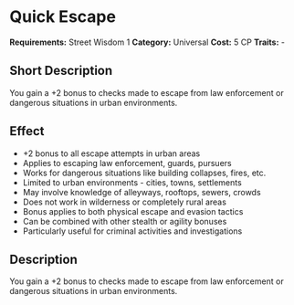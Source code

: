 # Quick Escape

**Requirements:** Street Wisdom 1
**Category:** Universal
**Cost:** 5 CP
**Traits:** -


## Short Description
You gain a +2 bonus to checks made to escape from law enforcement or dangerous situations in urban environments.

## Effect
- +2 bonus to all escape attempts in urban areas
- Applies to escaping law enforcement, guards, pursuers
- Works for dangerous situations like building collapses, fires, etc.
- Limited to urban environments - cities, towns, settlements
- May involve knowledge of alleyways, rooftops, sewers, crowds
- Does not work in wilderness or completely rural areas
- Bonus applies to both physical escape and evasion tactics
- Can be combined with other stealth or agility bonuses
- Particularly useful for criminal activities and investigations

## Description
You gain a +2 bonus to checks made to escape from law enforcement or dangerous situations in urban environments.